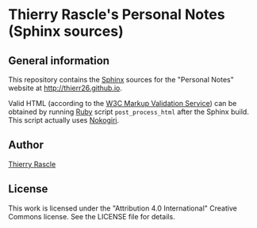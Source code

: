 # Thierry Rascle's Personal Notes (Sphinx sources)

## General information

This repository contains the [Sphinx](http://www.sphinx-doc.org) sources for
the "Personal Notes" website at http://thierr26.github.io.

Valid HTML (according to the [W3C Markup Validation
Service](https://validator.w3.org)) can be obtained by running
[Ruby](https://www.ruby-lang.org) script `post_process_html` after the Sphinx
build. This script actually uses [Nokogiri](https://nokogiri.org).


## Author

[Thierry Rascle](thierr26@free.fr)


## License

This work is licensed under the "Attribution 4.0 International" Creative
Commons license. See the LICENSE file for details.
